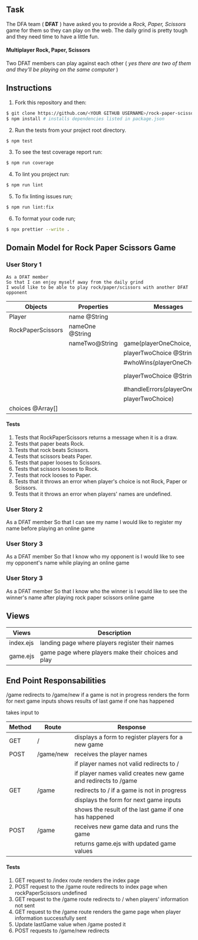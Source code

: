 ## Task

The DFA team ( **DFAT** ) have asked you to provide a _Rock, Paper, Scissors_ game for them so they can play on the web. The daily grind is pretty tough and they need time to have a little fun.

#### Multiplayer Rock, Paper, Scissors

Two DFAT members can play against each other ( _yes there are two of them and they'll be playing on the same computer_ )

  ## Instructions
  
  1. Fork this repository and then:
  
  ```sh
  $ git clone https://github.com/<YOUR GITHUB USERNAME>/rock-paper-scissors-challenge.git && cd rock-paper-scissors-challenge
  $ npm install # installs dependencies listed in package.json
  ```
  
  2. Run the tests from your project root directory.
  
  ```sh
  $ npm test
  ```
  
  3. To see the test coverage report run:
  
  ```sh
  $ npm run coverage
  ```
  
  4. To lint you project run:
  
  ```sh
  $ npm run lint
  ```
  
  5. To fix linting issues run;
  
  ```sh
  $ npm run lint:fix
  ```
  
  6. To format your code run;
  
  ```sh
  $ npx prettier --write .
  ```

## Domain Model for Rock Paper Scissors Game

### User Story 1

```
As a DFAT member
So that I can enjoy myself away from the daily grind
I would like to be able to play rock/paper/scissors with another DFAT opponent
```

| Objects           | Properties      | Messages                      | Output          |
| ----------------- | --------------- | ----------------------------- | --------------- |
| Player            | name @String    |                               |                 |
| RockPaperScissors | nameOne @String |                               |                 |
|                   | nameTwo@String  | game(playerOneChoice,         |                 |
|                   |                 | playerTwoChoice @String)      | @String         |
|                   |                 | #whoWins(playerOneChoice,     |                 |
|                   |                 | playerTwoChoice @String)      | @Player, @Error |
|                   |                 | #handleErrors(playerOneChoice |                 |
|                   |                 | playerTwoChoice)              | @Error          |
| choices @Array[]  |                 |                               |                 |

#### Tests

1. Tests that RockPaperScissors returns a message when it is a draw.
2. Tests that paper beats Rock.
3. Tests that rock beats Scissors.
4. Tests that scissors beats Paper.
5. Tests that paper looses to Scissors.
6. Tests that scissors looses to Rock.
7. Tests that rock looses to Paper.
8. Tests that it throws an error when player's choice is not Rock, Paper or Scissors.
9. Tests that it throws an error when players' names are undefined.

### User Story 2

As a DFAT member
So that I can see my name
I would like to register my name before playing an online game

### User Story 3

As a DFAT member
So that I know who my opponent is
I would like to see my opponent's name while playing an online game

### User Story 3

As a DFAT member
So that I know who the winner is
I would like to see the winner's name after playing rock paper scissors online game

## Views

| Views     | Description                                         |
| --------- | --------------------------------------------------- |
| index.ejs | landing page where players register their names     |
| game.ejs  | game page where players make their choices and play |

## End Point Responsabilities

/game
redirects to /game/new if a game is not in progress
renders the form for next game inputs
shows results of last game if one has happened

takes input to

| Method | Route     | Response                                                      |
| ------ | --------- | ------------------------------------------------------------- |
| GET    | /         | displays a form to register players for a new game            |
| POST   | /game/new | receives the player names                                     |
|        |           | if player names not valid redirects to /                      |
|        |           | if player names valid creates new game and redirects to /game |
| GET    | /game     | redirects to / if a game is not in progress                   |
|        |           | displays the form for next game inputs                        |
|        |           | shows the result of the last game if one has happened         |
| POST   | /game     | receives new game data and runs the game                      |
|        |           | returns game.ejs with updated game values                     |

#### Tests

1. GET request to /index route renders the index page
2. POST request to the /game route redirects to index page when rockPaperScissors undefined
3. GET request to the /game route redirects to / when players' information not sent
4. GET request to the /game route renders the game page when player information successfully sent
5. Update lastGame value when /game posted it
6. POST requests to /game/new redirects

